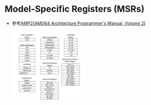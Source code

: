 # Model-Specific Registers (MSRs)
* 参考[AMP2(AMD64 Architecture Programmer's Manual, Volume 2)](https://www.amd.com/system/files/TechDocs/24593.pdf)

    <img alt="" src="./pic/amd_msr.png" width="50%" height="50%">
